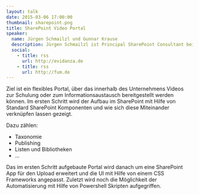 ```yaml
---
layout: talk
date: 2015-03-06 17:00:00
thumbnail: sharepoint.png
title: SharePoint Video Portal
speaker:
  name: Jürgen Schmailzl und Gunnar Krause
  description: Jürgen Schmailzl ist Principal SharePoint Consultant bei der FRITZ & MACZIOL GROUP und seit mehr als zehn Jahren im SharePoint-, BI- und .NET-Umfeld tätig. Der Dipl. Wirtschaftsinformatiker berät hauptsächlich in Projekten im Umfeld Collaboration, ECM und Prozessmanagement. Gunnar Krause ist Senior Software Developer bei der evidanza AG. Er arbeitet seit ca. zwölf Jahren im .NET- und SharePoint-Umfeld. In der Produktentwicklung und bei Projekten liegt der Schwerpunkt auf BI, SharePoint und Dynamics.
  social:
    - title: rss
      url: http://evidanza.de 
    - title: rss
      url: http://fum.de
---
```

Ziel ist ein flexibles Portal, über das innerhalb des Unternehmens Videos zur Schulung oder zum Informationsaustausch bereitgestellt werden können. Im ersten Schritt wird der Aufbau im SharePoint mit Hilfe von Standard SharePoint Komponenten und wie sich diese Miteinander verknüpfen lassen gezeigt.

Dazu zählen:

- Taxonomie
- Publishing
- Listen und Bibliotheken
- ...

Das im ersten Schritt aufgebaute Portal wird danach um eine SharePoint App für den Upload erweitert und die UI mit Hilfe von einem CSS Frameworks angepasst. Zuletzt wird noch die Möglichkeit der Automatisierung mit Hilfe von Powershell Skripten aufgegriffen.